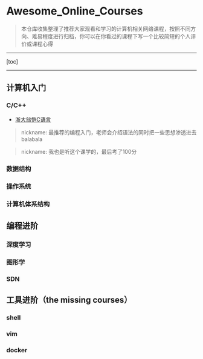 # Awesome_Online_Courses

> 本仓库收集整理了推荐大家观看和学习的计算机相关网络课程，按照不同方向、难易程度进行归档，你可以在你看过的课程下写一个比较简短的个人评价或课程心得

---

[toc]

---

## 计算机入门

### C/C++

* [浙大翁恺C语言](url)

> nickname: 最推荐的编程入门，老师会介绍语法的同时把一些思想渗透进去balabala

> nickname: 我也是听这个课学的，最后考了100分

### 数据结构

### 操作系统

### 计算机体系结构

## 编程进阶

### 深度学习

### 图形学

### SDN

## 工具进阶（the missing courses）

### shell

### vim

### docker
